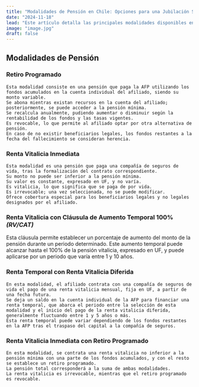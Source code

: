 ```yaml
---
title: "Modalidades de Pensión en Chile: Opciones para una Jubilación Segura"
date: "2024-11-18"
lead: "Este artículo detalla las principales modalidades disponibles en Chile, incluyendo el Retiro Programado y las Rentas Vitalicias, así como sus características, beneficios y consideraciones. Comprender estas opciones permitirá a los afiliados tomar decisiones informadas que se alineen con sus necesidades financieras y expectativas de vida"
image: "image.jpg"
draft: false
---
```



## Modalidades de Pensión
### Retiro Programado

    Esta modalidad consiste en una pensión que paga la AFP utilizando los fondos acumulados en la cuenta individual del afiliado, siendo su monto variable.
    Se abona mientras existan recursos en la cuenta del afiliado; posteriormente, se puede acceder a la pensión mínima.
    Se recalcula anualmente, pudiendo aumentar o disminuir según la rentabilidad de los fondos y las tasas vigentes.
    Es revocable, lo que permite al afiliado optar por otra alternativa de pensión.
    En caso de no existir beneficiarios legales, los fondos restantes a la fecha del fallecimiento se consideran herencia.

### Renta Vitalicia Inmediata

    Esta modalidad es una pensión que paga una compañía de seguros de vida, tras la formalización del contrato correspondiente.
    Su monto no puede ser inferior a la pensión mínima.
    Su valor es constante, expresado en UF, y no varía.
    Es vitalicia, lo que significa que se paga de por vida.
    Es irrevocable; una vez seleccionada, no se puede modificar.
    Ofrece cobertura especial para los beneficiarios legales y no legales designados por el afiliado.

### Renta Vitalicia con Cláusula de Aumento Temporal 100% *(RV/CAT)*

Esta cláusula permite establecer un porcentaje de aumento del monto de la pensión durante un periodo determinado. Este aumento temporal puede alcanzar hasta el 100% de la pensión vitalicia, expresado en UF, y puede aplicarse por un periodo que varía entre 1 y 10 años.

### Renta Temporal con Renta Vitalicia Diferida

    En esta modalidad, el afiliado contrata con una compañía de seguros de vida el pago de una renta vitalicia mensual, fija en UF, a partir de una fecha futura.
    Se deja un saldo en la cuenta individual de la AFP para financiar una renta temporal, que abarca el periodo entre la selección de esta modalidad y el inicio del pago de la renta vitalicia diferida, generalmente fluctuando entre 1 y 5 años o más.
    Esta renta temporal puede variar dependiendo de los fondos restantes en la AFP tras el traspaso del capital a la compañía de seguros.

### Renta Vitalicia Inmediata con Retiro Programado

    En esta modalidad, se contrata una renta vitalicia no inferior a la pensión mínima con una parte de los fondos acumulados, y con el resto se establece un retiro programado.
    La pensión total corresponderá a la suma de ambas modalidades.
    La renta vitalicia es irrevocable, mientras que el retiro programado es revocable.
